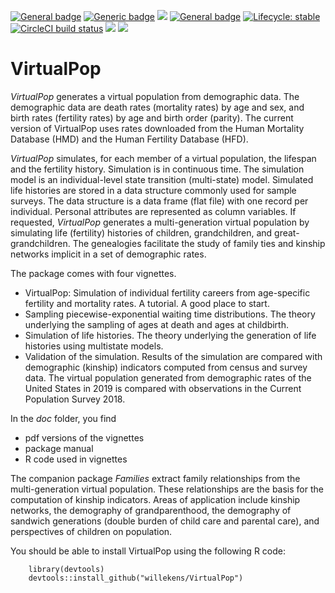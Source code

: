  <!-- badges: start -->
  
  [![General badge](https://img.shields.io/badge/Field-Demography-red.svg)](https://shields.io/)
  [![Generic badge](https://img.shields.io/badge/DATA-HMD/HFD-blue.svg)](https://shields.io/)
  [![](https://www.r-pkg.org/badges/version/VirtualPop?color=orange)](https://cran.r-project.org/package=VirtualPop)
  [![General badge](https://img.shields.io/badge/Published_on_CRAN-June_23_2022-red.svg)](https://shields.io/)
  [![Lifecycle: stable](https://img.shields.io/badge/lifecycle-stable-orange.svg)](https://lifecycle.r-lib.org/articles/stages.html#stablel)
  [![CircleCI build status](https://img.shields.io/circleci/build/github/jupyterhub/jupyterhub?logo=circleci)](https://circleci.com/gh/jupyterhub/jupyterhub)
  [![](http://cranlogs.r-pkg.org/badges/last-month/VirtualPop?color=blue)](https://cran.r-project.org/package=VirtualPop)
  [![](http://cranlogs.r-pkg.org/badges/grand-total/VirtualPop?color=blue)](https://cran.r-project.org/package=VirtualPop)
<!-- badges: end -->


# VirtualPop
$VirtualPop$ generates a virtual population from demographic data. The demographic data are death rates (mortality rates) by age and sex, and birth rates (fertility rates) by age and birth order (parity). The current version of VirtualPop uses rates downloaded from the Human Mortality Database (HMD) and the Human Fertility Database (HFD). 

$VirtualPop$ simulates, for each member of a virtual population, the lifespan and the fertility history. Simulation is in continuous time. The simulation model is an individual-level state transition (multi-state) model. Simulated life histories are stored in a data structure commonly used for sample surveys. The data structure is a data frame (flat file) with one record per individual. Personal attributes are represented as column variables. If requested, $VirtualPop$ generates a multi-generation virtual population by simulating life (fertility) histories of children, grandchildren, and great-grandchildren. The genealogies facilitate the study of family ties and kinship networks implicit in a set of demographic rates. 

The package comes with four vignettes. 

* VirtualPop: Simulation of individual fertility careers from age-specific fertility and mortality rates. A tutorial. 
    A good place to start.
* Sampling piecewise-exponential waiting time distributions. 
    The theory underlying the sampling of ages at death and ages at childbirth.
* Simulation of life histories.
    The theory underlying the generation of life histories using multistate models.
* Validation of the simulation.
    Results of the simulation are compared with demographic (kinship) indicators computed from census and survey data. The virtual population generated from demographic rates of the United States in 2019 is compared with observations in the Current Population Survey 2018. 
    
In the $doc$ folder, you find 

* pdf versions of the vignettes
* package manual
* R code used in vignettes

The companion package $Families$ extract family relationships from the multi-generation virtual population. These relationships are the basis for the computation of kinship indicators. Areas of application include kinship networks, the demography of grandparenthood, the demography of sandwich generations (double burden of child care and parental care), and perspectives of children on population. 

You should be able to install VirtualPop using the following R code: 

        library(devtools)
        devtools::install_github("willekens/VirtualPop")
